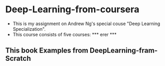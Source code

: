 # Deep-Learning-from-coursera
* This is my assignment on Andrew Ng's special couse "Deep Learning Specialization".
* This course consists of five courses:
*** erer ***

## This book Examples from DeepLearning-fram-Scratch
